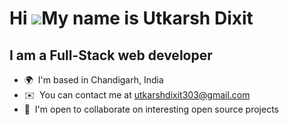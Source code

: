 Hi ![](https://user-images.githubusercontent.com/18350557/176309783-0785949b-9127-417c-8b55-ab5a4333674e.gif)My name is Utkarsh Dixit
=====================================================================================================================================

I am a Full-Stack web developer
-------------------------------

* 🌍  I'm based in Chandigarh, India
* ✉️  You can contact me at [utkarshdixit303@gmail.com](mailto:utkarshdixit303@gmail.com)
* 🤝  I'm open to collaborate on interesting open source projects



